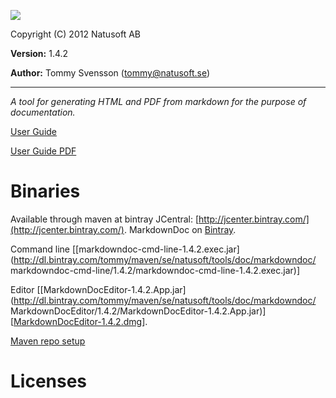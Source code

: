 ![](http://download.natusoft.se/Images/MarkdownDoc/MarkdownDoc.png)

Copyright (C) 2012 Natusoft AB

__Version:__ 1.4.2

__Author:__ Tommy Svensson (tommy@natusoft.se)

----

_A tool for generating HTML and PDF from markdown for the purpose of documentation._

[User Guide](https://github.com/tombensve/MarkdownDoc/blob/master/Docs/MarkdownDoc-User-Guide.md)

<!--
I tried to make PDF link raw directly, by using the link I get from github when I finally click on raw:

  [User Guide PDF](https://raw.githubusercontent.com/tombensve/MarkdownDoc/blob/master/Docs/MarkdownDoc-User-Guide.pdf)

This however does not work. With this URL You get an emtpy file downloaded. Github really wants to make
PDF viewing difficult!
-->

[User Guide PDF](https://github.com/tombensve/MarkdownDoc/blob/master/Docs/MarkdownDoc-User-Guide.pdf)

# Binaries

Available through maven at bintray JCentral: [http://jcenter.bintray.com/](http://jcenter.bintray.com/). 
MarkdownDoc on [Bintray](https://bintray.com/tommy/maven/MarkdownDoc/).

Command line \[[markdowndoc-cmd-line-1.4.2.exec.jar](http://dl.bintray.com/tommy/maven/se/natusoft/tools/doc/markdowndoc/
markdowndoc-cmd-line/1.4.2/markdowndoc-cmd-line-1.4.2.exec.jar)\]


Editor \[[MarkdownDocEditor-1.4.2.App.jar](http://dl.bintray.com/tommy/maven/se/natusoft/tools/doc/markdowndoc/
MarkdownDocEditor/1.4.2/MarkdownDocEditor-1.4.2.App.jar)\] \[[MarkdownDocEditor-1.4.2.dmg](http://download.natusoft.se/MarkdownDocEditor-1.4.2.dmg)\].

[Maven repo setup](https://github.com/tombensve/CommonStuff/blob/master/docs/MavenRepository.md)

# Licenses


